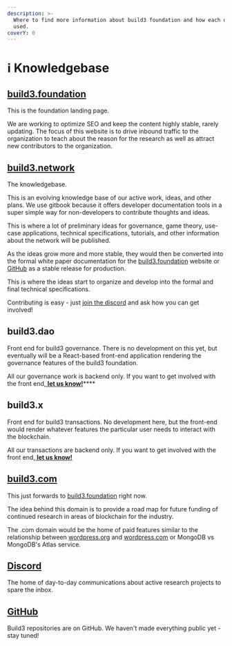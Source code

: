 ```yaml
---
description: >-
  Where to find more information about build3 foundation and how each domain is
  used.
coverY: 0
---
```


# ℹ Knowledgebase

## [build3.foundation](https://www.build3.foundation)

This is the foundation landing page.&#x20;

We are working to optimize SEO and keep the content highly stable, rarely updating. The focus of this website is to drive inbound traffic to the organization to teach about the reason for the research as well as attract new contributors to the organization.

## [**build3.network**](https://www.build3.network)

The knowledgebase.

This is an evolving knowledge base of our active work, ideas, and other plans. We use gitbook because it offers developer documentation tools in a super simple way for non-developers to contribute thoughts and ideas.&#x20;

This is where a lot of preliminary ideas for governance, game theory, use-case applications, technical specifications, tutorials, and other information about the network will be published.

As the ideas grow more and more stable, they would then be converted into the formal white paper documentation for the [build3.foundation](https://www.build3.foundation) website or [GitHub](https://github.com/build3foundation) as a stable release for production.

This is where the ideas start to organize and develop into the formal and final technical specifications.&#x20;

Contributing is easy - just [join the discord](https://discord.com/invite/jJhp58PFA2) and ask how you can get involved!

## **build3.dao**

Front end for build3 governance. There is no development on this yet, but eventually will be a React-based front-end application rendering the governance features of the build3 foundation.

All our governance work is backend only. If you want to get involved with the front end,[ **let us know!**](https://discord.com/invite/jJhp58PFA2)****

## **build3.x**

Front end for build3 transactions. No development here, but the front-end would render whatever features the particular user needs to interact with the blockchain.

All our transactions are backend only. If you want to get involved with the front end,[ **let us know!**](https://discord.com/invite/jJhp58PFA2)

## [b**uild3.com**](http://build3.com)

This just forwards to [build3.foundation](http://build3.foundation) right now.&#x20;

The idea behind this domain is to provide a road map for future funding of continued research in areas of blockchain for the industry.&#x20;

The .com domain would be the home of paid features similar to the relationship between [wordpress.org](http://wordpress.org) and [wordpress.com](http://wordpress.com) or MongoDB vs MongoDB's Atlas service.

## [**Discord**](https://discord.com/invite/jJhp58PFA2)

The home of day-to-day communications about active research projects to spare the inbox.

## [**GitHub**](https://github.com/build3foundation)

Build3 repositories are on GitHub. We haven't made everything public yet - stay tuned!

